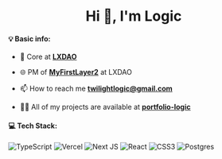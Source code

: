 <h1 align="center">Hi 👋, I'm Logic</h1>

#### 💡 Basic info:

- 💙 Core at **[LXDAO](https://lxdao.io/)**

- 🌐 PM of **[MyFirstLayer2](https://layer2.myfirst.io/)** at LXDAO

- 📫 How to reach me **twilightlogic@gmail.com**

- 👨‍💻 All of my projects are available at **[portfolio-logic](https://portfolio-logic.netlify.app)**

#### 💻 Tech Stack:
![TypeScript](https://img.shields.io/badge/typescript-%23007ACC.svg?style=flat&logo=typescript&logoColor=white) ![Vercel](https://img.shields.io/badge/vercel-%23000000.svg?style=flat&logo=vercel&logoColor=white) ![Next JS](https://img.shields.io/badge/Next-black?style=flat&logo=next.js&logoColor=white) ![React](https://img.shields.io/badge/react-%2320232a.svg?style=flat&logo=react&logoColor=%2361DAFB) ![CSS3](https://img.shields.io/badge/css3-%231572B6.svg?style=flat&logo=css3&logoColor=white) ![Postgres](https://img.shields.io/badge/postgres-%23316192.svg?style=flat&logo=postgresql&logoColor=white)
